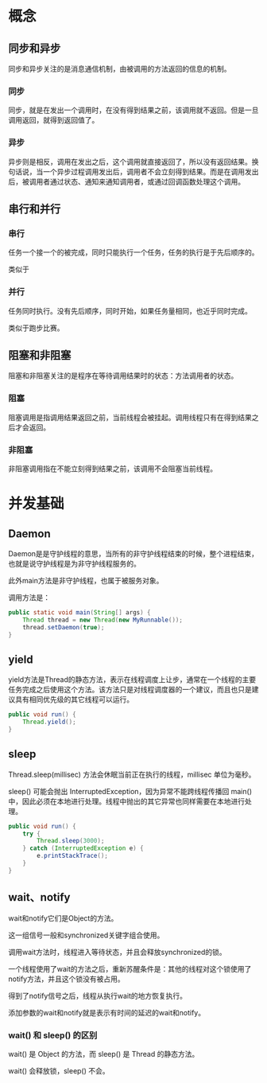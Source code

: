 # 概念

## 同步和异步

同步和异步关注的是消息通信机制，由被调用的方法返回的信息的机制。

### 同步

同步，就是在发出一个调用时，在没有得到结果之前，该调用就不返回。但是一旦调用返回，就得到返回值了。

### 异步

异步则是相反，调用在发出之后，这个调用就直接返回了，所以没有返回结果。换句话说，当一个异步过程调用发出后，调用者不会立刻得到结果。而是在调用发出后，被调用者通过状态、通知来通知调用者，或通过回调函数处理这个调用。

## 串行和并行

### 串行

任务一个接一个的被完成，同时只能执行一个任务，任务的执行是于先后顺序的。

类似于

### 并行

任务同时执行。没有先后顺序，同时开始，如果任务量相同，也近乎同时完成。

类似于跑步比赛。

## 阻塞和非阻塞

阻塞和非阻塞关注的是程序在等待调用结果时的状态：方法调用者的状态。

### 阻塞

阻塞调用是指调用结果返回之前，当前线程会被挂起。调用线程只有在得到结果之后才会返回。

### 非阻塞

非阻塞调用指在不能立刻得到结果之前，该调用不会阻塞当前线程。

# 并发基础

## Daemon

Daemon是是守护线程的意思，当所有的非守护线程结束的时候，整个进程结束，也就是说守护线程是为非守护线程服务的。

此外main方法是非守护线程，也属于被服务对象。

调用方法是：

```java
public static void main(String[] args) {
    Thread thread = new Thread(new MyRunnable());
    thread.setDaemon(true);
}
```

## yield

yield方法是Thread的静态方法，表示在线程调度上让步，通常在一个线程的主要任务完成之后使用这个方法。该方法只是对线程调度器的一个建议，而且也只是建议具有相同优先级的其它线程可以运行。

```java
public void run() {
    Thread.yield();
}
```

## sleep

Thread.sleep(millisec) 方法会休眠当前正在执行的线程，millisec 单位为毫秒。

sleep() 可能会抛出 InterruptedException，因为异常不能跨线程传播回 main() 中，因此必须在本地进行处理。线程中抛出的其它异常也同样需要在本地进行处理。

```java
public void run() {
    try {
        Thread.sleep(3000);
    } catch (InterruptedException e) {
        e.printStackTrace();
    }
}
```

## wait、notify

wait和notify它们是Object的方法。

这一组信号一般和synchronized关键字组合使用。

调用wait方法时，线程进入等待状态，并且会释放synchronized的锁。

一个线程使用了wait的方法之后，重新苏醒条件是：其他的线程对这个锁使用了notify方法，并且这个锁没有被占用。

得到了notify信号之后，线程从执行wait的地方恢复执行。

添加参数的wait和notify就是表示有时间的延迟的wait和notify。

### wait() 和 sleep() 的区别 

wait() 是 Object 的方法，而 sleep() 是 Thread 的静态方法。

wait() 会释放锁，sleep() 不会。

